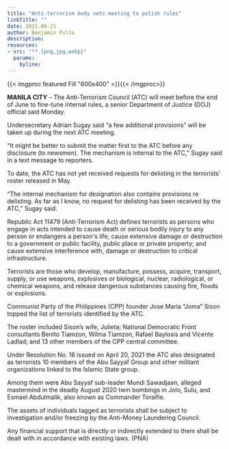 ```yaml
---
title: "Anti-terrorism body sets meeting to polish rules"
linkTitle: ""
date: 2021-06-21
author: Benjamin Pulta
description:
resources:
- src: "**.{png,jpg,webp}"
  params:
    byline: 
---
```

{{< imgproc featured Fill "600x400" >}}{{< /imgproc>}}

**MANILA CITY** – The Anti-Terrorism Council (ATC) will meet before the end of June to fine-tune internal rules, a senior Department of Justice (DOJ) official said Monday.

Undersecretary Adrian Sugay said “a few additional provisions” will be taken up during the next ATC meeting.

“It might be better to submit the matter first to the ATC before any disclosure (to newsmen). The mechanism is internal to the ATC,” Sugay said in a text message to reporters.

To date, the ATC has not yet received requests for delisting in the terrorists’ roster released in May.

“The internal mechanism for designation also contains provisions re delisting. As far as I know, no request for delisting has been received by the ATC,” Sugay said.

Republic Act 11479 (Anti-Terrorism Act) defines terrorists as persons who engage in acts intended to cause death or serious bodily injury to any person or endangers a person's life; cause extensive damage or destruction to a government or public facility, public place or private property; and cause extensive interference with, damage or destruction to critical infrastructure.

Terrorists are those who develop, manufacture, possess, acquire, transport, supply, or use weapons, explosives or biological, nuclear, radiological, or chemical weapons, and release dangerous substances causing fire, floods or explosions.

Communist Party of the Philippines (CPP) founder Jose Maria “Joma” Sison topped the list of terrorists identified by the ATC.

The roster included Sison’s wife, Julieta; National Democratic Front consultants Benito Tiamzon, Wilma Tiamzon, Rafael Baylosis and Vicente Ladlad; and 13 other members of the CPP central committee.

Under Resolution No. 16 issued on April 20, 2021 the ATC also designated as terrorists 10 members of the Abu Sayyaf Group and other militant organizations linked to the Islamic State group.

Among them were Abu Sayyaf sub-leader Mundi Sawadjaan, alleged mastermind in the deadly August 2020 twin bombings in Jolo, Sulu, and Esmael Abdulmalik, also known as Commander Toraifie.

The assets of individuals tagged as terrorists shall be subject to investigation and/or freezing by the Anti-Money Laundering Council.

Any financial support that is directly or indirectly extended to them shall be dealt with in accordance with existing laws. (PNA)